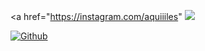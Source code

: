 <a href="https://instagram.com/aquiiiles" <img src="https://myoctocat.com/assets/images/base-octocat.svg"> </a>

<a href="https://github.com/miguel-oliveiraa" target="_blank"><img alt="Github" src="https://img.shields.io/badge/GitHub-%2312100E.svg?&style=for-the-badge&logo=Github&logoColor=white" /></a>
